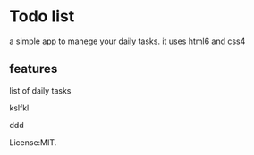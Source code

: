 # Todo list
a simple app to manege your daily tasks.
it uses html6 and css4

## features
list of daily tasks

kslfkl

ddd

License:MIT.